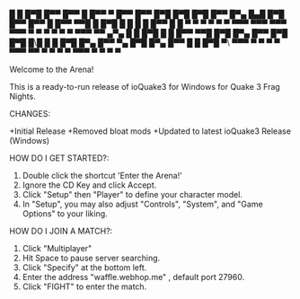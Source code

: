  █ █ █▀█ █▀▀ █▀▀ █   █▀▀ ▀ █▀▀   █▀▀ █▀█ █▀█ █▀█ █▀▀ █▀▄
 █▄█ █▀█ █▀▀ █▀▀ █   █▀▀   ▀▀█   █   █▀█ █ █ █ █ █▀▀ █ █
 ▀ ▀ ▀ ▀ ▀   ▀   ▀▀▀ ▀▀▀   ▀▀▀   ▀▀▀ ▀ ▀ ▀ ▀ ▀ ▀ ▀▀▀ ▀▀ 
 ▄▀▄ █ █ █▀█ █ █ █▀▀   ▀▀█   █▀█ █▀▄ █▀▀ █▀█ █▀█
 █\█ █ █ █▀█ █▀▄ █▀▀    ▀▄   █▀█ █▀▄ █▀▀ █ █ █▀█
  ▀\ ▀▀▀ ▀ ▀ ▀ ▀ ▀▀▀   ▀▀    ▀ ▀ ▀ ▀ ▀▀▀ ▀ ▀ ▀ ▀

Welcome to the Arena!

This is a ready-to-run release of ioQuake3 for Windows for Quake 3 Frag Nights.

CHANGES:

+Initial Release
+Removed bloat mods
+Updated to latest ioQuake3 Release (Windows)

HOW DO I GET STARTED?:
1. Double click the shortcut 'Enter the Arena!'
2. Ignore the CD Key and click Accept.
3. Click "Setup" then "Player" to define your character model.
4. In "Setup", you may also adjust "Controls", "System", and "Game Options" to your liking.

HOW DO I JOIN A MATCH?:
1. Click "Multiplayer"
2. Hit Space to pause server searching.
3. Click "Specify" at the bottom left.
4. Enter the address "waffle.webhop.me" , default port 27960.
5. Click "FIGHT" to enter the match.
